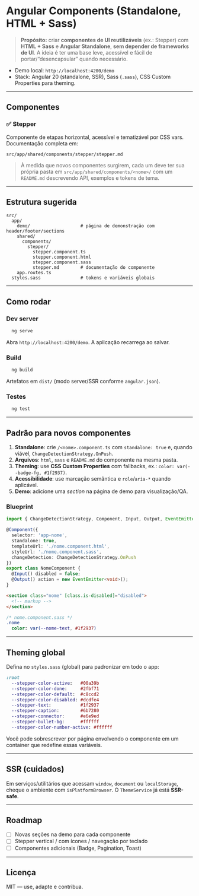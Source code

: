 # Angular Components (Standalone, HTML + Sass)

> **Propósito:** criar **componentes de UI reutilizáveis** (ex.: Stepper) com **HTML + Sass** e **Angular Standalone**, **sem depender de frameworks de UI**. A ideia é ter uma base leve, acessível e fácil de portar/“desencapsular” quando necessário.

- Demo local: `http://localhost:4200/demo`
- Stack: Angular 20 (standalone, SSR), Sass (`.sass`), CSS Custom Properties para theming.

---

## Componentes

### ✅ Stepper
Componente de etapas horizontal, acessível e tematizável por CSS vars. Documentação completa em:
```
src/app/shared/components/stepper/stepper.md
```

> À medida que novos componentes surgirem, cada um deve ter sua própria pasta em
> `src/app/shared/components/<nome>/` com um `README.md` descrevendo API, exemplos e tokens de tema.

---

## Estrutura sugerida

```
src/
  app/
    demo/                   # página de demonstração com header/footer/sections
    shared/
      components/
        stepper/
          stepper.component.ts
          stepper.component.html
          stepper.component.sass
          stepper.md        # documentação do componente
    app.routes.ts
  styles.sass               # tokens e variáveis globais
```

---

## Como rodar

### Dev server
```bash
  ng serve
```
Abra `http://localhost:4200/demo`. A aplicação recarrega ao salvar.

### Build
```bash
  ng build
```
Artefatos em `dist/` (modo server/SSR conforme `angular.json`).

### Testes
```bash
  ng test
```

---

## Padrão para novos componentes

1. **Standalone**: crie `/<nome>.component.ts` com `standalone: true` e, quando viável, `ChangeDetectionStrategy.OnPush`.
2. **Arquivos**: `html`, `sass` e `README.md` do componente na mesma pasta.
3. **Theming**: use **CSS Custom Properties** com fallbacks, ex.: `color: var(--badge-fg, #1f2937)`.
4. **Acessibilidade**: use marcação semântica e `role`/`aria-*` quando aplicável.
5. **Demo**: adicione uma _section_ na página de demo para visualização/QA.

### Blueprint
```ts
import { ChangeDetectionStrategy, Component, Input, Output, EventEmitter } from '@angular/core';

@Component({
  selector: 'app-nome',
  standalone: true,
  templateUrl: './nome.component.html',
  styleUrl: './nome.component.sass',
  changeDetection: ChangeDetectionStrategy.OnPush
})
export class NomeComponent {
  @Input() disabled = false;
  @Output() action = new EventEmitter<void>();
}
```

```html
<section class="nome" [class.is-disabled]="disabled">
  <!-- markup -->
</section>
```

```sass
/* nome.component.sass */
.nome
  color: var(--nome-text, #1f2937)
```

---

## Theming global

Defina no `styles.sass` (global) para padronizar em todo o app:

```sass
:root
  --stepper-color-active:   #00a39b
  --stepper-color-done:     #2fbf71
  --stepper-color-default:  #c8ccd2
  --stepper-color-disabled: #dcdfe4
  --stepper-text:           #1f2937
  --stepper-caption:        #6b7280
  --stepper-connector:      #e6e9ed
  --stepper-bullet-bg:      #ffffff
  --stepper-color-number-active: #ffffff
```

Você pode sobrescrever por página envolvendo o componente em um container que redefine essas variáveis.

---

## SSR (cuidados)

Em serviços/utilitários que acessam `window`, `document` ou `localStorage`, cheque o ambiente com `isPlatformBrowser`. O `ThemeService` já está **SSR-safe**.

---

## Roadmap

- [ ] Novas seções na demo para cada componente
- [ ] Stepper vertical / com ícones / navegação por teclado
- [ ] Componentes adicionais (Badge, Pagination, Toast)

---

## Licença

MIT — use, adapte e contribua.
